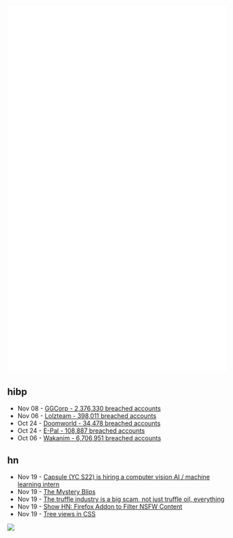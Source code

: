 ![Metrics](https://raw.githubusercontent.com/phixion/phixion/master/metrics.svg)

## hibp

<!--
for https://github.com/phixion/phixion/blob/main/.github/workflows/feeds.yml
-->
<!--START_SECTION:haveibeenpwnd-->
- Nov 08 - [GGCorp - 2,376,330 breached accounts](https://haveibeenpwned.com/PwnedWebsites#GGCorp)
- Nov 06 - [Lolzteam - 398,011 breached accounts](https://haveibeenpwned.com/PwnedWebsites#Lolzteam)
- Oct 24 - [Doomworld - 34,478 breached accounts](https://haveibeenpwned.com/PwnedWebsites#Doomworld)
- Oct 24 - [E-Pal - 108,887 breached accounts](https://haveibeenpwned.com/PwnedWebsites#EPal)
- Oct 06 - [Wakanim - 6,706,951 breached accounts](https://haveibeenpwned.com/PwnedWebsites#Wakanim)
<!--END_SECTION:haveibeenpwnd-->

## hn

<!--
for https://github.com/phixion/phixion/blob/main/.github/workflows/feeds.yml
-->
<!--START_SECTION:hn-->
- Nov 19 - [Capsule (YC S22) is hiring a computer vision AI / machine learning intern](https://www.workatastartup.com/jobs/56676)
- Nov 19 - [The Mystery Blips](https://mosquitocapital.substack.com/p/the-mystery-blips)
- Nov 19 - [The truffle industry is a big scam, not just truffle oil, everything](https://www.tasteatlas.com/truffle-industry-is-a-big-scam)
- Nov 19 - [Show HN: Firefox Addon to Filter NSFW Content](https://addons.mozilla.org/en-US/firefox/addon/wingman-jr-filter/)
- Nov 19 - [Tree views in CSS](https://iamkate.com/code/tree-views/)
<!--END_SECTION:hn-->

<!--
for https://yhype.me
-->
![](https://hit.yhype.me/github/profile?user_id=13013670)
